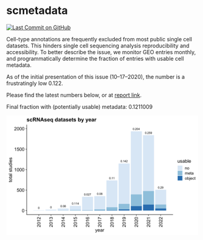 
# scmetadata

<!-- badges: start -->

[![Last Commit on
GitHub](https://img.shields.io/badge/last%20run-10--19--2020-brightgreen)](https://rnabioco.github.io/scmetadata/articles/get_geo.html)
<!-- badges: end -->

Cell-type annotations are frequently excluded from most public single
cell datasets. This hinders single cell sequencing analysis
reproducibility and accessibility. To better describe the issue, we
monitor GEO entries monthly, and programmatically determine the fraction
of entries with usable cell metadata.

As of the initial presentation of this issue (10–17–2020), the number is
a frustratingly low 0.122.

Please find the latest numbers below, or at [report
link](https://rnabioco.github.io/scmetadata/articles/get_geo.html).

Final fraction with (potentially usable) metadata: 0.1211009

![](man/figures/frac-1.png)<!-- -->
